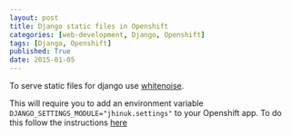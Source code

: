 ```yaml
---
layout: post
title: Django static files in Openshift
categories: [web-development, Django, Openshift]
tags: [Django, Openshift]
published: True
date: 2015-01-05
---
```


To serve static files for django use [whitenoise](https://warehouse.python.org/project/whitenoise/).

This will require you to add an environment variable `DJANGO_SETTINGS_MODULE="jhinuk.settings"` to your Openshift app. To do this follow the instructions [here](https://help.openshift.com/hc/en-us/articles/202399310-How-to-create-and-use-environment-variables-on-the-server-)